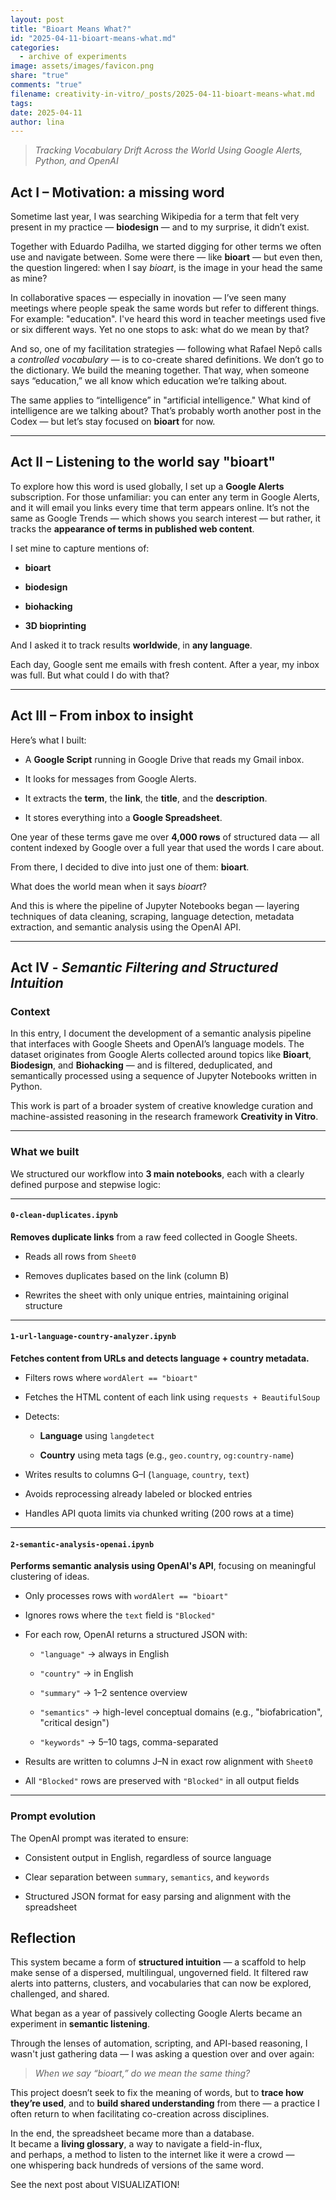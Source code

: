 ```yaml
---
layout: post
title: "Bioart Means What?"
id: "2025-04-11-bioart-means-what.md"
categories:
  - archive of experiments
image: assets/images/favicon.png
share: "true"
comments: "true"
filename: creativity-in-vitro/_posts/2025-04-11-bioart-means-what.md
tags: 
date: 2025-04-11
author: lina
---
```

> _Tracking Vocabulary Drift Across the World Using Google Alerts, Python, and OpenAI_


## **Act I – Motivation: a missing word**

Sometime last year, I was searching Wikipedia for a term that felt very present in my practice — **biodesign** — and to my surprise, it didn’t exist.

Together with Eduardo Padilha, we started digging for other terms we often use and navigate between. Some were there — like **bioart** — but even then, the question lingered: when I say _bioart_, is the image in your head the same as mine?

In collaborative spaces — especially in inovation — I’ve seen many meetings where people speak the same words but refer to different things. For example: "education". I've heard this word in teacher meetings used five or six different ways. Yet no one stops to ask: what do we mean by that?

And so, one of my facilitation strategies — following what Rafael Nepô calls a _controlled vocabulary_ — is to co-create shared definitions. We don’t go to the dictionary. We build the meaning together. That way, when someone says “education,” we all know which education we’re talking about.

The same applies to “intelligence” in "artificial intelligence." What kind of intelligence are we talking about? That’s probably worth another post in the Codex — but let’s stay focused on **bioart** for now.

---

## **Act II – Listening to the world say "bioart"**

To explore how this word is used globally, I set up a **Google Alerts** subscription. For those unfamiliar: you can enter any term in Google Alerts, and it will email you links every time that term appears online. It’s not the same as Google Trends — which shows you search interest — but rather, it tracks the **appearance of terms in published web content**.

I set mine to capture mentions of:

- **bioart**
    
- **biodesign**
    
- **biohacking**
    
- **3D bioprinting** 
    

And I asked it to track results **worldwide**, in **any language**.

Each day, Google sent me emails with fresh content. After a year, my inbox was full. But what could I do with that?

---

## **Act III – From inbox to insight**

Here’s what I built:

- A **Google Script** running in Google Drive that reads my Gmail inbox.
    
- It looks for messages from Google Alerts.
    
- It extracts the **term**, the **link**, the **title**, and the **description**.
    
- It stores everything into a **Google Spreadsheet**.
    

One year of these terms gave me over **4,000 rows** of structured data — all content indexed by Google over a full year that used the words I care about.

From there, I decided to dive into just one of them: **bioart**.

What does the world mean when it says _bioart_?

And this is where the pipeline of Jupyter Notebooks began — layering techniques of data cleaning, scraping, language detection, metadata extraction, and semantic analysis using the OpenAI API.

---

## Act IV - _Semantic Filtering and Structured Intuition_

### Context

In this entry, I document the development of a semantic analysis pipeline that interfaces with Google Sheets and OpenAI’s language models. The dataset originates from Google Alerts collected around topics like **Bioart**, **Biodesign**, and **Biohacking** — and is filtered, deduplicated, and semantically processed using a sequence of Jupyter Notebooks written in Python.

This work is part of a broader system of creative knowledge curation and machine-assisted reasoning in the research framework **Creativity in Vitro**.

---

### What we built

We structured our workflow into **3 main notebooks**, each with a clearly defined purpose and stepwise logic:

---

#### `0-clean-duplicates.ipynb`

**Removes duplicate links** from a raw feed collected in Google Sheets.

- Reads all rows from `Sheet0`
    
- Removes duplicates based on the link (column B)
    
- Rewrites the sheet with only unique entries, maintaining original structure
    

---

#### `1-url-language-country-analyzer.ipynb`

**Fetches content from URLs and detects language + country metadata.**

- Filters rows where `wordAlert == "bioart"`
    
- Fetches the HTML content of each link using `requests + BeautifulSoup`
    
- Detects:
    
    - **Language** using `langdetect`
        
    - **Country** using meta tags (e.g., `geo.country`, `og:country-name`)
        
- Writes results to columns G–I (`language`, `country`, `text`)
    
- Avoids reprocessing already labeled or blocked entries
    
- Handles API quota limits via chunked writing (200 rows at a time)
    

---

#### `2-semantic-analysis-openai.ipynb`

**Performs semantic analysis using OpenAI's API**, focusing on meaningful clustering of ideas.

- Only processes rows with `wordAlert == "bioart"`
    
- Ignores rows where the `text` field is `"Blocked"`
    
- For each row, OpenAI returns a structured JSON with:
    
    - `"language"` → always in English
        
    - `"country"` → in English
        
    - `"summary"` → 1–2 sentence overview
        
    - `"semantics"` → high-level conceptual domains (e.g., "biofabrication", "critical design")
        
    - `"keywords"` → 5–10 tags, comma-separated
        
- Results are written to columns J–N in exact row alignment with `Sheet0`
    
- All `"Blocked"` rows are preserved with `"Blocked"` in all output fields
    

---

### Prompt evolution

The OpenAI prompt was iterated to ensure:

- Consistent output in English, regardless of source language
    
- Clear separation between `summary`, `semantics`, and `keywords`
    
- Structured JSON format for easy parsing and alignment with the spreadsheet

## Reflection

This system became a form of **structured intuition** — a scaffold to help make sense of a dispersed, multilingual, ungoverned field. It filtered raw alerts into patterns, clusters, and vocabularies that can now be explored, challenged, and shared.

What began as a year of passively collecting Google Alerts became an experiment in **semantic listening**.

Through the lenses of automation, scripting, and API-based reasoning, I wasn't just gathering data — I was asking a question over and over again:

> _When we say “bioart,” do we mean the same thing?_

This project doesn’t seek to fix the meaning of words, but to **trace how they’re used**, and to **build shared understanding** from there — a practice I often return to when facilitating co-creation across disciplines.

In the end, the spreadsheet became more than a database.  
It became a **living glossary**, a way to navigate a field-in-flux,  
and perhaps, a method to listen to the internet like it were a crowd —  
one whispering back hundreds of versions of the same word.

See the next post about VISUALIZATION!